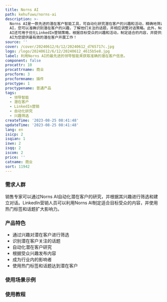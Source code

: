 ```yaml
---
title: Norns AI
path: kehufuwu/norns-ai
description: >-
  Norns AI是一款先进的潜在客户智能工具，可自动化研究潜在客户的兴趣和活动，精确地筛选并建立与之相关的对话，从而提高转化率。通过Norns
  AI，您可以准确识别潜在客户的兴趣，了解他们关注的话题，并相应调整对话策略。此外，Norns
  AI还可用于优化LinkedIn营销策略，根据目标受众的兴趣和活动，制定适合的内容，并提供热门标签和话题，以便更好地达到潜在客户。让Norns
  AI为您提供最有效的潜在客户开展工作！
source: ''
cover: /cover/20240612/6/12/20240612_d765717c.jpg
logo: /logo/20240612/6/12/20240612_4615b5e8.jpg
label: 利用Norns AI的最先进的领导智能来获取准确的潜在客户信息。
component: false
procattr: 10
procattrname: 商业
procform: 3
procformname: 插件
proctype: 1
proctypename: 普通产品
tags:
  - 领导智能
  - 潜在客户
  - LinkedIn营销
  - 自动化研究
  - 兴趣筛选
createTime: '2023-08-25 08:41:48'
updateTime: '2023-08-25 08:41:48'
lang: en
isicp: 2
isqian: 1
iswx: 2
isqq: 2
iscom: 2
price: ''
catname: 商业
sort: 11942
---
```




### 需求人群
销售专家可以通过Norns AI自动化潜在客户的研究，并根据其兴趣进行筛选和建立对话。LinkedIn营销人员可以利用Norns AI制定适合目标受众的内容，并使用热门标签和话题扩大影响力。

### 产品特色
- 通过兴趣对潜在客户进行筛选
- 识别潜在客户关注的话题
- 自动化潜在客户研究
- 根据受众兴趣发布内容
- 成为行业内的影响者
- 使用热门标签和话题达到潜在客户

### 使用场景示例


### 使用教程


  
